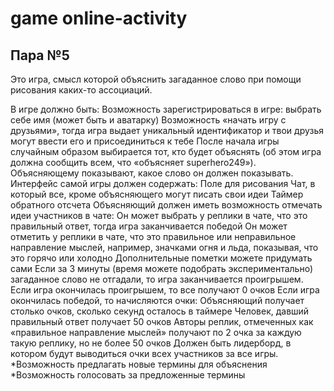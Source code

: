# game online-activity
## Пара №5 

Это игра, смысл которой объяснить загаданное слово при помощи рисования каких-то ассоциаций.

В игре должно быть:
Возможность зарегистрироваться в игре: выбрать себе имя (может быть и аватарку)
Возможность «начать игру с друзьями», тогда игра выдает уникальный идентификатор и твои друзья могут ввести его и присоединиться к тебе
После начала игры случайным образом выбирается тот, кто будет объяснять (об этом игра должна сообщить всем, что «объясняет superhero249»). Объясняющему показывают, какое слово он должен показывать.
Интерфейс самой игры должен содержать:
Поле для рисования
Чат, в который все, кроме объясняющего могут писать свои идеи
Таймер обратного отсчета
Объясняющий должен иметь возможность отмечать идеи участников в чате: 
Он может выбрать у реплики в чате, что это правильный ответ, тогда игра заканчивается победой
Он может отметить у реплики в чате, что это правильное или неправильное направление мыслей, например, значками огня и льда, показывая, что это горячо или холодно
Дополнительные пометки можете придумать сами
Если за 3 минуты (время можете подобрать экспериментально) загаданное слово не отгадали, то игра заканчивается проигрышем.
Если игра окончилась проигрышем, то все получают 0 очков
Если игра окончилась победой, то начисляются очки:
Объясняющий получает столько очков, сколько секунд осталось в таймере
Человек, давший правильный ответ получает 50 очков
Авторы реплик, отмеченных как «правильное направление мыслей» получают по 2 очка за каждую такую реплику, но не более 50 очков
Должен быть лидерборд, в котором будут выводиться очки всех участников за все игры.
*Возможность предлагать новые термины для объяснения
*Возможность голосовать за предложенные термины

